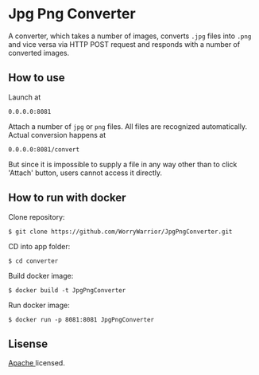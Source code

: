# Jpg Png Converter

A converter, which takes a number of images, converts `.jpg` files into `.png` and vice versa via HTTP POST request and responds with a number of converted images.

## How to use

Launch at
``` 
0.0.0.0:8081
```
Attach a number of `jpg` or `png` files. All files are recognized automatically.
Actual conversion happens at
``` 
0.0.0.0:8081/convert
```
But since it is impossible to supply a file in any way other than to click 'Attach' button, users cannot access it directly.

## How to run with docker
Clone repository:
``` console
$ git clone https://github.com/WorryWarrior/JpgPngConverter.git
```
CD into app folder:
``` console
$ cd converter
```
Build docker image:
``` console
$ docker build -t JpgPngConverter
```
Run docker image:
``` console
$ docker run -p 8081:8081 JpgPngConverter
```

## Lisense
[Apache ](./LICENSE) licensed.